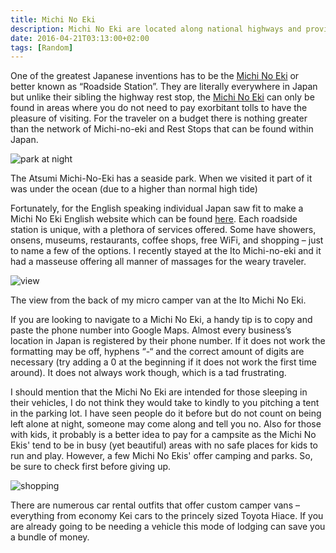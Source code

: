 ```yaml
---
title: Michi No Eki
description: Michi No Eki are located along national highways and provide free parking space, restrooms, and regional tourist information for road travelers...
date: 2016-04-21T03:13:00+02:00
tags: [Random]
---
```

<div class="text-lg mt-2">
<p class="mb-2">One of the greatest Japanese inventions has to be the <a href="https://www.michi-no-eki.jp/en/" target="_blank" rel="noopener noreferrer" class="text-red-500 hover:bg-red-500 hover:text-white">Michi No Eki</a> or better known as “Roadside Station”. They are literally everywhere in Japan but unlike their sibling the highway rest stop, the <a href="https://www.japantimes.co.jp/community/2012/05/26/our-lives/see-japan-by-car-well-it-does-sort-of-make-sense/#.VxYHCcjXeJJ" target="_blank" rel="noopener noreferrer" class="text-red-500 hover:bg-red-500 hover:text-white">Michi No Eki</a> can only be found in areas where you do not need to pay exorbitant tolls to have the pleasure of visiting. For the traveler on a budget there is nothing greater than the network of Michi-no-eki and Rest Stops that can be found within Japan.</p>

<div class="w-8/12 mx-auto">
<img class="rounded-lg shadow-lg" src="https://res.cloudinary.com/mountaintopcoding-127956/image/upload/v1669167026/Fallfish%20Tenkara/Michi%20no%20eki/michi_no_eki-road_side_station-japan-travel-budget-park_x1fdbe.jpg" alt="park at night" />
<p class="italic text-center">The Atsumi Michi-No-Eki has a seaside park. When we visited it part of it was under the ocean (due to a higher than normal high tide)</p>
</div>

<p class="mt-2 mb-2">Fortunately, for the English speaking individual Japan saw fit to make a Michi No Eki English website which can be found <a href="https://www.michi-no-eki.jp/en/" target="_blank" rel="noopener noreferrer" class="text-red-500 hover:bg-red-500 hover:text-white">here</a>. Each roadside station is unique, with a plethora of services offered. Some have showers, onsens, museums, restaurants, coffee shops, free WiFi, and shopping – just to name a few of the options. I recently stayed at the Ito Michi-no-eki and it had a masseuse offering all manner of massages for the weary traveler.</p>

<div class="w-8/12 mx-auto">
<img class="rounded-lg shadow-lg" src="https://res.cloudinary.com/mountaintopcoding-127956/image/upload/v1669167026/Fallfish%20Tenkara/Michi%20no%20eki/michi_no_eki-road_side_station-japan-travel-budget_gtes80.jpg" alt="view" />
<p class="italic text-center">The view from the back of my micro camper van at the Ito Michi No Eki.</p>
</div>

<p class="mt-2 mb-2">If you are looking to navigate to a Michi No Eki, a handy tip is to copy and paste the phone number into Google Maps. Almost every business’s location in Japan is registered by their phone number. If it does not work the formatting may be off, hyphens “-“ and the correct amount of digits are necessary (try adding a 0 at the beginning if it does not work the first time around). It does not always work though, which is a tad frustrating.</p>

<p class="mt-2 mb-2">I should mention that the Michi No Eki are intended for those sleeping in their vehicles, I do not think they would take to kindly to you pitching a tent in the parking lot. I have seen people do it before but do not count on being left alone at night, someone may come along and tell you no. Also for those with kids, it probably is a better idea to pay for a campsite as the Michi No Ekis' tend to be in busy (yet beautiful) areas with no safe places for kids to run and play. However, a few Michi No Ekis' offer camping and parks. So, be sure to check first before giving up.</p>

<div class="w-8/12 mx-auto">
<img class="rounded-lg shadow-lg" src="https://res.cloudinary.com/mountaintopcoding-127956/image/upload/v1669167026/Fallfish%20Tenkara/Michi%20no%20eki/michi_no_eki-road_side_station-japan-travel-budget-shopping_hijqod.jpg" alt="shopping" />
<p class="italic text-center"></p>
</div>

<p class="mt-2 mb-2">There are numerous car rental outfits that offer custom camper vans – everything from economy Kei cars to the princely sized Toyota Hiace. If you are already going to be needing a vehicle this mode of lodging can save you a bundle of money.</p>

<img class="w-8/12 rounded-lg shadow-lg mx-auto" src="" alt="" />
</div>